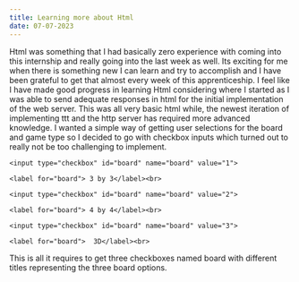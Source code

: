 ```yaml
---
title: Learning more about Html
date: 07-07-2023
---
```


Html was something that I had basically zero experience with coming into this internship and really going into the last week as well. Its exciting for me when there is something new I can learn and try to accomplish and I have been grateful to get that almost every week of this apprenticeship. I feel like I have made good progress in learning Html considering where I started as I was able to send adequate responses in html for the initial implementation of the web server. This was all very basic html while, the newest iteration of implementing ttt and the http server has required more advanced knowledge. I wanted a simple way of getting user selections for the board and game type so I decided to go with checkbox inputs which turned out to really not be too challenging to implement. 

<form action="/action_page.php">

    <input type="checkbox" id="board" name="board" value="1">

    <label for="board"> 3 by 3</label><br>

    <input type="checkbox" id="board" name="board" value="2">

    <label for="board"> 4 by 4</label><br>

    <input type="checkbox" id="board" name="board" value="3">

    <label for="board">  3D</label><br>


This is all it requires to get three checkboxes named board with different titles representing the three board options.
